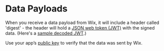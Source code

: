 # Data Payloads

When you receive a data payload from Wix, it will include a header called 'digest' - the header will hold a [JSON web token (JWT)](https://jwt.io/introduction/) with the signed data. (Here's a [sample decoded JWT](https://jwt.io/#debugger-io?token=eyJraWQiOiJxRzFrRDJkeiIsImFsZyI6IlJTMjU2In0.eyJkYXRhIjp7IlNIQTI1NiI6IjNmZDA1ZGZlNDI5ODM3ZGE4NmNiYzcxMDE5MGM5YTY3Mjk2MjAzYmJkNGJkMzE2MGFiMGZmMDdiNjU5YjAxNjAifSwiaWF0IjoxNTUwOTM2NzMxLCJleHAiOjE1NTEyMzY3MzF9.JSRB5MbSNQEXd3we4SJR9voXTIePHlVGSGOb6OXV2v7oHBfRxaisE-ZIdNDMW2Wyy_u48VbKOUxOMdaBGRbP9Vy8S7AuXwixswBYqBS-CG2VffHVAbuijTxUkRzu7Fp29xfC14nDOdF_-aOS5morA_4j-Vbcju3ZwJsk23XLvqLuNmjCgces5QHqYDYazhX8oIqncfEHr1ZJadSFrFZeDhwQmwUGr6xwW8pNi5EJqby1sOAe8r7I3OnYG6qSWrnUHaHfSNJxEzZGST-oFJhaWSc2jGJ8ZyOhtr6UA-j6zdcqEuJBpA_YFpL23eI5vDCkVs6hSOtQ8FkiyFPy07OFzQ&publicKey=-----BEGIN%20PUBLIC%20KEY-----%0AMIIBIjANBgkqhkiG9w0BAQEFAAOCAQ8AMIIBCgKCAQEAlhQbczvgh7Z%2BA0G9d1VR%0A9V8eXtq2KPCagZZHaEpagm9oAeUYWoyy4ibsl3m6qMNCBgl6LXyCpGl9UtyEhx2m%0Ag80RJNRLdETagydxvYO6SwcAFs7DheVfSble852LQ2m%2BVM1TgW4JQQrwZcFObLfi%0AujfBEr7eRK7hB0i6K0zHt7BvF9THIJQifO7r9sKkMdu%2B%2FcNJxN2Q%2B%2Bs%2F9pSUlnB3%0AzEPmvZHfbf3v04A5Nl%2FZw%2ButD5u9A81FElz8RoXCgMH3CCTBmwORcriv5qDOsAYR%0A9J2gKhpvx5fxaoCzjx1k7npTp%2Fx1D5Xi3WMW338S6edZSYlEopzO7NAuP%2F%2BmdSrO%0ATwIDAQAB%0A-----END%20PUBLIC%20KEY-----%0A).)

Use your app’s [public key](https://devforum.wix.com/en/article/finding-your-apps-public-key) to verify that the data was sent by Wix. 

